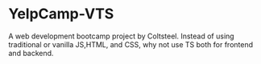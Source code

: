 # YelpCamp-VTS
A web development bootcamp project by Coltsteel. Instead of using traditional or vanilla JS,HTML, and CSS, why not use TS both for frontend and backend.

